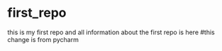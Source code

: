 # first_repo
this is my first repo
and all information about the first repo is here
#this change is from pycharm 